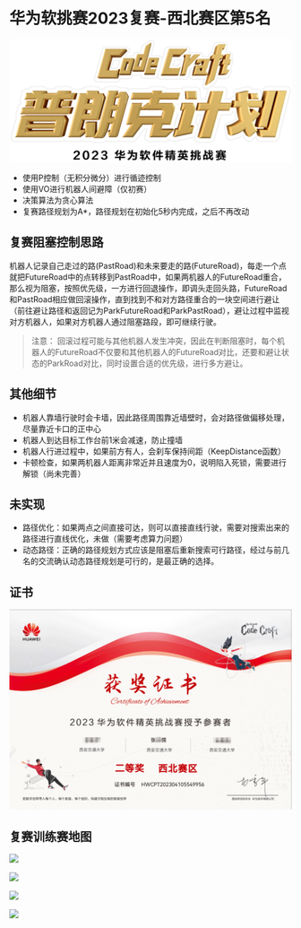 # 华为软挑赛2023复赛-西北赛区第5名

![](https://github.com/leozjr/CodeCraft/blob/master/Docs/banner.png)

- 使用P控制（无积分微分）进行循迹控制
- 使用VO进行机器人间避障（仅初赛）
- 决策算法为贪心算法
- 复赛路径规划为A*，路径规划在初始化5秒内完成，之后不再改动

## 复赛阻塞控制思路

机器人记录自己走过的路(PastRoad)和未来要走的路(FutureRoad)，每走一个点就把FutureRoad中的点转移到PastRoad中，如果两机器人的FutureRoad重合，那么视为阻塞，按照优先级，一方进行回退操作，即调头走回头路，FutureRoad和PastRoad相应做回滚操作，直到找到不和对方路径重合的一块空间进行避让（前往避让路径和返回记为ParkFutureRoad和ParkPastRoad），避让过程中监视对方机器人，如果对方机器人通过阻塞路段，即可继续行驶。

> 注意： 回滚过程可能与其他机器人发生冲突，因此在判断阻塞时，每个机器人的FutureRoad不仅要和其他机器人的FutureRoad对比，还要和避让状态的ParkRoad对比，同时设置合适的优先级，进行多方避让。

## 其他细节
- 机器人靠墙行驶时会卡墙，因此路径周围靠近墙壁时，会对路径做偏移处理，尽量靠近卡口的正中心
- 机器人到达目标工作台前1米会减速，防止撞墙
- 机器人行进过程中，如果前方有人，会刹车保持间距（KeepDistance函数）
- 卡顿检查，如果两机器人距离非常近并且速度为0，说明陷入死锁，需要进行解锁（尚未完善）

## 未实现
- 路径优化：如果两点之间直接可达，则可以直接直线行驶，需要对搜索出来的路径进行直线优化，未做（需要考虑算力问题）
- 动态路径：正确的路径规划方式应该是阻塞后重新搜索可行路径，经过与前几名的交流确认动态路径规划是可行的，是最正确的选择。

## 证书

![](https://github.com/leozjr/CodeCraft/blob/master/Docs/证书.jpg)

## 复赛训练赛地图

![](https://github.com/leozjr/CodeCraft/blob/master/Docs/图1.png)

![](https://github.com/leozjr/CodeCraft/blob/master/Docs/图2.png)

![](https://github.com/leozjr/CodeCraft/blob/master/Docs/图3.png)

![](https://github.com/leozjr/CodeCraft/blob/master/Docs/图4.png)


